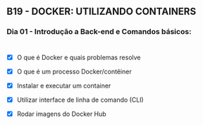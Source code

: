 ## B19 - DOCKER: UTILIZANDO CONTAINERS
### Dia 01 - Introdução a Back-end e Comandos básicos:
#
- [X] O que é Docker e quais problemas resolve 

- [X] O que é um processo Docker/contêiner

- [X] Instalar e executar um container

- [X] Utilizar interface de linha de comando (CLI) 

- [X] Rodar imagens do Docker Hub

